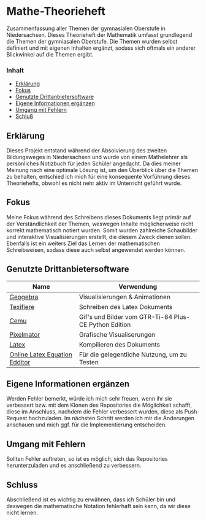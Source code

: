 # Mathe-Theorieheft
Zusammenfassung aller Themen der gymnasialen Oberstufe in Niedersachsen. 
Dieses Theorieheft der Mathematik umfasst grundlegend die Themen der gymniasalen Oberstufe. Die Themen wurden selbst definiert und mit eigenen Inhalten ergänzt, sodass sich oftmals ein anderer Blickwinkel auf die Themen ergibt. 

### Inhalt
- [Erklärung](#Erklaerung)
- [Fokus](#Fokus)
- [Genutzte Drittanbietersoftware](#Drittanbietersoftware)
- [Eigene Informationen ergänzen](#Informationen_ergaenzen)
- [Umgang mit Fehlern](#Fehler)	
- [Schluß](#Schluss)

<a name="Erklaerung"></a>
## Erklärung
Dieses Projekt entstand während der Absolvierung des zweiten Bildungsweges in Niedersachsen und wurde von einem Mathelehrer als persönliches Notizbuch für jeden Schüler angedacht. Da dies meiner Meinung nach eine optimale Lösung ist, um den Überblick über die Themen zu behalten, entschied ich mich für eine konsequente Vorführung dieses Theoriehefts, obwohl es nicht nehr aktiv im Unterricht geführt wurde. 

<a name="Fokus"></a>
## Fokus
Meine Fokus während des Schreibens dieses Dokuments liegt primär auf der Verständlichkeit der Themen, weswegen Inhalte möglicherweise nicht korrekt mathematisch notiert wurden. Somit wurden zahlreiche Schaubilder und interaktive Visualisierungen erstellt, die diesem Zweck dienen sollen. Ebenfalls ist ein weiters Ziel das Lernen der mathematischen Schreibweisen, sodass diese auch selbst angewendet werden können.

<a name="Drittanbietersoftware"></a>
## Genutzte Drittanbietersoftware
| Name                                          | Verwendung                                            |
| --------------------------------------------- | ----------------------------------------------------- |
| [Geogebra](https://www.geogebra.org/?lang=en) | Visualisierungen & Animationen                        | 
| [Texifiere](https://www.texifier.com)         | Schreiben des Latex Dokuments                         | 
| [Cemu](https://ce-programming.github.io/CEmu/)| Gif's und Bilder vom GTR-Ti-84 Plus-CE Python Edition |  
| [Pixelmator](https://www.pixelmator.com/pro/) | Grafische Visualiserungen                             |  
| [Latex](https://www.latex-project.org)        | Kompilieren des Dokuments                             |
| [Online Latex Equation Edditor](https://latex.codecogs.com/eqneditor/editor.php) | Für die gelegentliche Nutzung, um zu Testen |



<a name="Informationen_ergaenzen"></a>
## Eigene Informationen ergänzen
Werden Fehler bemerkt, würde ich mich sehr freuen, wenn ihr sie verbessert bzw. mit dem Klonen des Repositories die Möglichkeit schafft, diese im Anschluss, nachdem die Fehler verbessert wurden, diese als Push-Request hochzuladen. Im nächsten Schritt werden ich mir die Änderungen anschauen und mich ggf. für die Implementierung  entscheiden. 

<a name="Fehler"></a>
## Umgang mit Fehlern
Sollten Fehler auftreten, so ist es möglich, sich das Repositories herunterzuladen und es anschließend zu verbessern.

<a name="Schluss"></a>
## Schluss
Abschließend ist es wichtig zu erwähnen, dass ich Schüler bin und deswegen die mathematische Notation fehlerhaft sein kann, da wir diese nicht lernen.

